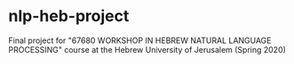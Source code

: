 # nlp-heb-project
Final project for "67680 WORKSHOP IN HEBREW NATURAL LANGUAGE PROCESSING" course at the Hebrew University of Jerusalem (Spring 2020)
